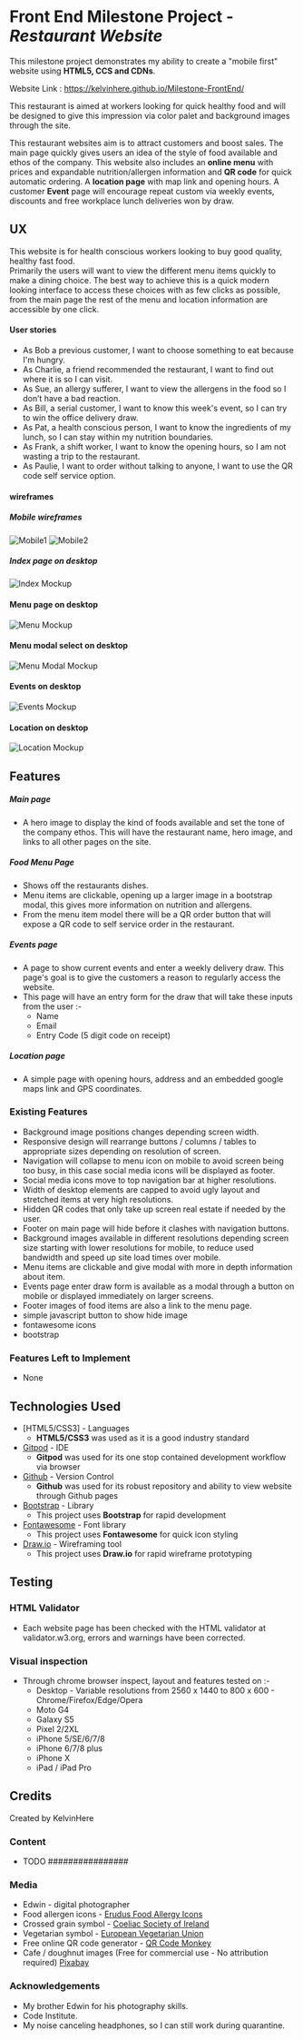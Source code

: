 # Front End Milestone Project - *Restaurant Website*

This milestone project demonstrates my ability to create a "mobile first" website using **HTML5, CCS and CDNs**.

Website Link : https://kelvinhere.github.io/Milestone-FrontEnd/

This restaurant is aimed at workers looking for quick healthy food and will be designed to give this impression via color palet and background images through the site.

This restaurant websites aim is to attract customers and boost sales.  The main page quickly gives users an idea of the style of food available and ethos of the company.  This website also includes an **online 
menu** with prices and expandable nutrition/allergen information and **QR code** for quick automatic ordering.  A **location page** with map link and opening hours. A customer **Event** page will encourage repeat custom via weekly events, discounts and free workplace lunch deliveries won by draw.

## UX

This website is for health conscious workers looking to buy good quality, healthy fast food.  
Primarily the users will want to view the different menu items quickly to make a dining choice.  The best way to achieve this is a quick modern 
looking interface to access these choices with as few clicks as possible, from the main page the rest of the menu and location information are accessible by one click.

#### User stories
* As Bob a previous customer, I want to choose something to eat because I'm hungry.
* As Charlie, a friend recommended the restaurant, I want to find out where it is so I can visit.
* As Sue, an allergy sufferer, I want to view the allergens in the food so I don’t have a bad reaction.
* As Bill, a serial customer, I want to know this week's event, so I can try to win the office delivery draw.
* As Pat, a health conscious person, I want to know the ingredients of my lunch, so I can stay within my nutrition boundaries.
* As Frank, a shift worker, I want to know the opening hours, so I am not wasting a trip to the restaurant. 
* As Paulie, I want to order without talking to anyone, I want to use the QR code self service option.

#### wireframes
##### Mobile wireframes
![Mobile1](https://github.com/KelvinHere/Milestone-FrontEnd/blob/master/design-assets/mobile1.jpg?raw=true "Mobile mockup index and menu")
![Mobile2](https://github.com/KelvinHere/Milestone-FrontEnd/blob/master/design-assets/mobile2.jpg?raw=true "Mobile mockup events and location")
##### Index page on desktop
![Index Mockup](https://github.com/KelvinHere/Milestone-FrontEnd/blob/master/design-assets/index-desktop.jpg?raw=true "Index page mockup on desktop")
#### Menu page on desktop
![Menu Mockup](https://github.com/KelvinHere/Milestone-FrontEnd/blob/master/design-assets/menu-desktop.jpg?raw=true "Menu page mockup on desktop")
#### Menu modal select on desktop
![Menu Modal Mockup](https://github.com/KelvinHere/Milestone-FrontEnd/blob/master/design-assets/menu-modal-desktop.jpg?raw=true "Menu modal page mockup on desktop")
#### Events on desktop
![Events Mockup](https://github.com/KelvinHere/Milestone-FrontEnd/blob/master/design-assets/events-desktop.jpg?raw=true "events page mockup on desktop")
#### Location on desktop
![Location Mockup](https://github.com/KelvinHere/Milestone-FrontEnd/blob/master/design-assets/location-desktop.jpg?raw=true "location page mockup on desktop")


## Features

##### Main page
* A hero image to display the kind of foods available and set the tone of the company ethos.  This will have the restaurant name, hero image, 
and links to all other pages on the site.

##### Food Menu Page
* Shows off the restaurants dishes.
* Menu items are clickable, opening up a larger image in a bootstrap modal, this gives more information on nutrition and allergens.  
* From the menu item model there will be a QR order button that will expose a QR code to self service order in the restaurant.

##### Events page
* A page to show current events and enter a weekly delivery draw.  This page's goal is to give the customers a reason to regularly access the website.
* This page will have an entry form for the draw that will take these inputs from the user :-
    * Name
    * Email
    * Entry Code (5 digit code on receipt)

##### Location page
* A simple page with opening hours, address and an embedded google maps link and GPS coordinates.
 
### Existing Features
- Background image positions changes depending screen width.
- Responsive design will rearrange buttons / columns / tables to appropriate sizes depending on resolution of screen.
- Navigation will collapse to menu icon on mobile to avoid screen being too busy, in this case social media icons will be displayed as footer.
- Social media icons move to top navigation bar at higher resolutions.
- Width of desktop elements are capped to avoid ugly layout and stretched items at very high resolutions.
- Hidden QR codes that only take up screen real estate if needed by the user.
- Footer on main page will hide before it clashes with navigation buttons.
- Background images available in different resolutions depending screen size starting with lower resolutions for mobile, to reduce used bandwidth and speed up site load times over mobile.
- Menu items are clickable and give modal with more in depth information about item.
- Events page enter draw form is available as a modal through a button on mobile or displayed immediately on larger screens.
- Footer images of food items are also a link to the menu page.
- simple javascript button to show hide image
- fontawesome icons
- bootstrap


### Features Left to Implement
- None

## Technologies Used

- [HTML5/CSS3] - Languages
	- **HTML5/CSS3** was used as it is a good industry standard
- [Gitpod](https://www.gitpod.com) - IDE
	- **Gitpod** was used for its one stop contained development workflow via browser
- [Github](https://www.gitpod.com) - Version Control
	- **Github** was used for its robust repository and ability to view website through Github pages
- [Bootstrap](https://getbootstrap.com) - Library
	- This project uses **Bootstrap** for rapid development
- [Fontawesome](https://fontawesome.com) - Font library
	- This project uses **Fontawesome** for quick icon styling
- [Draw.io](https://www.draw.io/) - Wireframing tool
	- This project uses **Draw.io** for rapid wireframe prototyping

## Testing

### HTML Validator
- Each website page has been checked with the HTML validator at validator.w3.org, errors and warnings have been corrected.

### Visual inspection
* Through chrome browser inspect, layout and features tested on :-
    * Desktop - Variable resolutions from 2560 x 1440 to 800 x 600 - Chrome/Firefox/Edge/Opera
    * Moto G4
    * Galaxy S5
    * Pixel 2/2XL
    * iPhone 5/SE/6/7/8
    * iPhone 6/7/8 plus
    * iPhone X
    * iPad / iPad Pro

## Credits

Created by KelvinHere

### Content
- TODO ################ 

### Media

- Edwin - digital photographer
- Food allergen icons - [Erudus Food Allergy Icons](https://erudus.com/erudus-food-allergy-icons/)
- Crossed grain symbol - [Coeliac Society of Ireland](https://www.coeliac.ie/crossed-grain-symbol/)
- Vegetarian symbol - [European Vegetarian Union](https://www.euroveg.eu/)
- Free online QR code generator - [QR Code Monkey](https://www.qrcode-monkey.com/)
- Cafe / doughnut images (Free for commercial use - No attribution required) [Pixabay](https://pixabay.com/)

### Acknowledgements

- My brother Edwin for his photography skills.
- Code Institute.
- My noise canceling headphones, so I can still work during quarantine.


